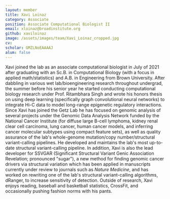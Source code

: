 ```yaml
---
layout: member
title: Xavi Loinaz
category: Associate
position: Associate Computational Biologist II
email: xloinaz@broadinstitute.org
github: xaviloinaz
image: /assets/images/team/Xavi_Loinaz_cropped.jpg
cv:
scholar: GMZLNoEAAAAJ
alum: false
---
```


Xavi joined the lab as an associate computational biologist in July of 2021 after graduating with an Sc.B. in Computational Biology (with a focus in applied math/statistics) and A.B. in Engineering from Brown University. After dabbling in various wet lab/bioengineering research throughout undergrad, the summer before his senior year he started conducting computational biology research under Prof. Ritambhara Singh and wrote his honors thesis on using deep learning (specifically graph convolutional neural networks) to integrate Hi-C data to model long-range epigenetic regulatory interactions. Since Xavi has joined the Getz Lab he has focused on genomic analysis of several projects under the Genomic Data Analysis Network funded by the National Cancer Institute (for diffuse large B-cell lymphoma, kidney renal clear cell carcinoma, lung cancer, human cancer models, and inferring cancer molecular subtypes using compact feature sets), as well as quality assurance of the lab's whole-genome mutation/copy number/structural variant-calling pipelines. He developed and maintains the lab's most up-to-date structural variant-calling pipeline. In addition, Xavi is also the lead developer for SSVGAR (Significant Structural Variant Genic Association Revelation; pronounced "sugar"), a new method for finding genomic cancer drivers via structural variation which has been applied in manuscripts currently under review to journals such as *Nature Medicine*, and has worked on rewriting one of the lab's structural variant-calling algorithms, dRanger, to increase sensitivity of detection. Outside of research, Xavi enjoys reading, baseball and basketball statistics, CrossFit, and occasionally pushing fashion norms with his pants.
